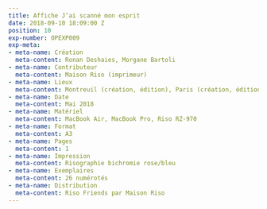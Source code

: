 ```yaml
---
title: Affiche J’ai scanné mon esprit
date: 2018-09-10 18:09:00 Z
position: 10
exp-number: OPEXP009
exp-meta:
- meta-name: Création
  meta-content: Ronan Deshaies, Morgane Bartoli
- meta-name: Contributeur
  meta-content: Maison Riso (imprimeur)
- meta-name: Lieux
  meta-content: Montreuil (création, édition), Paris (création, édition, impression)
- meta-name: Date
  meta-content: Mai 2018
- meta-name: Matériel
  meta-content: MacBook Air, MacBook Pro, Riso RZ-970
- meta-name: Format
  meta-content: A3
- meta-name: Pages
  meta-content: 1
- meta-name: Impression
  meta-content: Risographie bichromie rose/bleu
- meta-name: Exemplaires
  meta-content: 26 numérotés
- meta-name: Distribution
  meta-content: Riso Friends par Maison Riso
---
```


